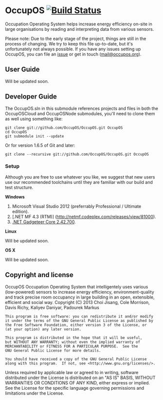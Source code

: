 # OccupOS [![Build Status](http://occupos.morrisoncole.co.uk/app/rest/builds/buildType:bt2/statusIcon)](http://occupos.morrisoncole.co.uk/viewType.html?buildTypeId=bt2&guest=1)

Occupation Operating System helps increase energy efficiency on-site in large organisations by reading and interpreting data from various sensors.

Please note: Due to the early stage of the project, things are still in the process of changing. We try to keep this file up-to-date, but it's unfortunately not always possible. If you have any issues setting up OccupOS, you can file an [issue](https://github.com/OccupOS/OccupOS/issues) or get in touch (mail@occupos.org).

## User Guide

Will be updated soon.

## Developer Guide

The OccupOS.sln in this submodule references projects and files in both the OccupOSCloud and OccupOSNode submodules, you'll need to clone them as well using something like:

    git clone git://github.com/OccupOS/OccupOS.git OccupOS
    cd OccupOS
    git submodule init --update

Or for version 1.6.5 of Git and later:

    git clone --recursive git://github.com/OccupOS/OccupOS.git OccupOS

### Setup

Although you are free to use whatever you like, we suggest that new users use our recommended toolchains until they are familiar with our build and test structure.

**Windows**

1. Microsoft Visual Studio 2012 (preferrably Professional / Ultimate edition).
2. [.NET MF 4.3 (RTM)] (http://netmf.codeplex.com/releases/view/81000).
3. [.NET Gadgeteer Core 2.42.700](http://gadgeteer.codeplex.com/releases/view/105366).

**Linux**

Will be updated soon.

**OS X**

Will be updated soon.


Copyright and license
-------

OccupOS
Occupation Operating System that intelligentely uses various (low-powered) sensors to increase energy efficiency, environment-quality and track precise room occupancy in large building in an open, extensible, efficient and social way.
Copyright (C) 2013 Choi Jisang, Cole Morrison, Davis Richy, Kaliyev Daniyar, Padourek Markus

    This program is free software: you can redistribute it and/or modify
    it under the terms of the GNU General Public License as published by
    the Free Software Foundation, either version 3 of the License, or
    (at your option) any later version.

    This program is distributed in the hope that it will be useful,
    but WITHOUT ANY WARRANTY; without even the implied warranty of
    MERCHANTABILITY or FITNESS FOR A PARTICULAR PURPOSE.  See the
    GNU General Public License for more details.

    You should have received a copy of the GNU General Public License
    along with this program.  If not, see <http://www.gnu.org/licenses/>.

Unless required by applicable law or agreed to in writing, software distributed under the License is distributed on an "AS IS" BASIS, WITHOUT WARRANTIES OR CONDITIONS OF ANY KIND, either express or implied. See the License for the specific language governing permissions and limitations under the License.
